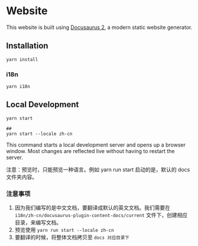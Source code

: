 # Website

This website is built using [Docusaurus 2](https://docusaurus.io/), a modern static website generator.

## Installation

```console
yarn install
```

### i18n
```console
yarn i18n
```

## Local Development

```console
yarn start

##
yarn start --locale zh-cn
```

This command starts a local development server and opens up a browser window. Most changes are reflected live without having to restart the server.

注意：预览时，只能预览一种语言。例如 yarn run start 启动的是，默认的 docs 文件夹内容。

### 注意事项
1. 因为我们编写的是中文文档，要翻译成默认的英文文档。我们需要在 `i18n/zh-cn/docusaurus-plugin-content-docs/current` 文件下，创建相应目录，来编写文档。
2. 预览使用 `yarn run start --locale zh-cn`
3. 要翻译的时候，将整体文档拷贝至 `docs 对应目录下`